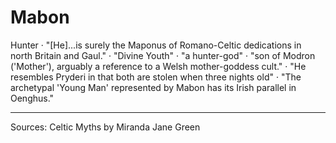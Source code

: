 # Mabon

Hunter
· "[He]...is surely the Maponus of Romano-Celtic dedications in north Britain and Gaul."
· "Divine Youth"
· "a hunter-god"
· "son of Modron ('Mother'), arguably a reference to a Welsh mother-goddess cult."
· "He resembles Pryderi in that both are stolen when three nights old"
· "The archetypal 'Young Man' represented by Mabon has its Irish parallel in Oenghus."


----------------------------------------------------------------------------------------------------------------------------------------------------------------
Sources:
	Celtic Myths by Miranda Jane Green


